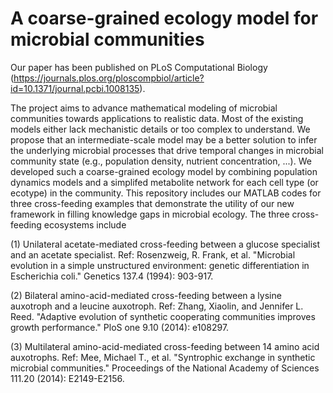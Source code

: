 # A coarse-grained ecology model for microbial communities

Our paper has been published on PLoS Computational Biology (https://journals.plos.org/ploscompbiol/article?id=10.1371/journal.pcbi.1008135).

The project aims to advance mathematical modeling of microbial communities towards applications to realistic data. Most of the existing models either lack mechanistic details or too complex to understand. We propose that an intermediate-scale model may be a better solution to infer the underlying microbial processes that drive temporal changes in microbial community state (e.g., population density, nutrient concentration, ...). We developed such a coarse-grained ecology model by combining population dynamics models and a simplifed metabolite network for each cell type (or ecotype) in the community. This repository includes our MATLAB codes for three cross-feeding examples that demonstrate the utility of our new framework in filling knowledge gaps in microbial ecology. The three cross-feeding ecosystems include

(1) Unilateral acetate-mediated cross-feeding between a glucose specialist and an acetate specialist. Ref: Rosenzweig, R. Frank, et al. "Microbial evolution in a simple unstructured environment: genetic differentiation in Escherichia coli." Genetics 137.4 (1994): 903-917.

(2) Bilateral amino-acid-mediated cross-feeding between a lysine auxotroph and a leucine auxotroph. Ref: Zhang, Xiaolin, and Jennifer L. Reed. "Adaptive evolution of synthetic cooperating communities improves growth performance." PloS one 9.10 (2014): e108297.

(3) Multilateral amino-acid-mediated cross-feeding between 14 amino acid auxotrophs. Ref: Mee, Michael T., et al. "Syntrophic exchange in synthetic microbial communities." Proceedings of the National Academy of Sciences 111.20 (2014): E2149-E2156. 
